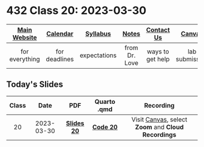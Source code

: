 # 432 Class 20: 2023-03-30

[Main Website](https://thomaselove.github.io/432-2023/) | [Calendar](https://thomaselove.github.io/432-2023/calendar.html) | [Syllabus](https://thomaselove.github.io/432-syllabus-2023/) | [Notes](https://thomaselove.github.io/432-notes/) | [Contact Us](https://thomaselove.github.io/432-2023/contact.html) | [Canvas](https://canvas.case.edu) | [Data and Code](https://github.com/THOMASELOVE/432-data) | [Sources](https://github.com/THOMASELOVE/432-classes-2023/tree/main/sources)
:-----------: | :--------------: | :----------: | :---------: | :-------------: | :-----------: | :------------: |:------:
for everything | for deadlines | expectations | from Dr. Love | ways to get help | lab submission | for downloads | to read

## Today's Slides

Class | Date | PDF | Quarto .qmd | Recording
:---: | :--------: | :------: | :------: | :-------------:
20 | 2023-03-30 | **[Slides 20](https://github.com/THOMASELOVE/432-slides-2023/blob/main/slides20.pdf)** | **[Code 20](https://github.com/THOMASELOVE/432-slides-2023/blob/main/slides20.qmd)** | Visit [Canvas](https://canvas.case.edu/), select **Zoom** and **Cloud Recordings**


